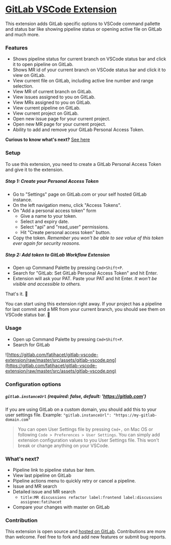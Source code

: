 # [GitLab VSCode Extension](https://gitlab.com/fatihacet/gitlab-vscode-extension)

This extension adds GitLab specific options to VSCode command pallette and status bar like showing pipeline status or opening active file on GitLab and much more.

### Features

- Shows pipeline status for current branch on VSCode status bar and click it to open pipeline on GitLab.
- Shows MR id of your current branch on VSCode status bar and click it to view on GitLab.
- View current file on GitLab, including active line number and range selection.
- View MR of current branch on GitLab.
- View issues assigned to you on GitLab.
- View MRs assigned to you on GitLab.
- View current pipeline on GitLab.
- View current project on GitLab.
- Open new issue page for your current project.
- Open new MR page for your current project.
- Ability to add and remove your GitLab Personal Access Token.

**Curious to know what's next?** [See here](#whats-next)


### Setup

To use this extension, you need to create a GitLab Personal Access Token and give it to the extension.

##### Step 1: Create your Personal Access Token
- Go to "Settings" page on GitLab.com or your self hosted GitLab instance.
- On the left navigation menu, click "Access Tokens".
- On "Add a personal access token" form
  - Give a name to your token.
  - Select and expiry date.
  - Select "api" and "read_user" permissions.
  - Hit "Create personal access token" button.
- Copy the token. _Remember you won't be able to see value of this token ever again for security reasons._

##### Step 2: Add token to GitLab Workflow Extension
- Open up Command Palette by pressing `Cmd+Shift+P`.
- Search for "GitLab: Set GitLab Personal Access Token" and hit Enter.
- Extension will ask your PAT. Paste your PAT and hit Enter. _It won't be visible and accessible to others._

That's it. 🏁

You can start using this extension right away. If your project has a pipeline for last commit and a MR from your current branch, you should see them on VSCode status bar. 🎉


### Usage
- Open up Command Palette by pressing `Cmd+Shift+P`.
- Search for GitLab

![https://gitlab.com/fatihacet/gitlab-vscode-extension/raw/master/src/assets/gitlab-vscode.png](https://gitlab.com/fatihacet/gitlab-vscode-extension/raw/master/src/assets/gitlab-vscode.png)


### Configuration options

##### `gitlab.instanceUrl` (required: false, default: 'https://gitlab.com')
If you are using GitLab on a custom domain, you should add this to your user settings file. Example: `"gitlab.instanceUrl": "https://my-gitlab-domain.com"`

> You can open User Settings file by pressing `Cmd+,` on Mac OS or following `Code > Preferences > User Settings`. You can simply add extension configuration values to you User Settings file. This won't break or change anything on your VSCode.


### What's next?
- Pipeline link to pipeline status bar item.
- View last pipeline on GitLab
- Pipeline actions menu to quickly retry or cancel a pipeline.
- Issue and MR search
- Detailed issue and MR search
  - `title:MR discussions refactor label:frontend label:discussions assignee:fatihacet`
- Compare your changes with master on GitLab


### Contribution
This extension is open source and [hosted on GitLab](https://gitlab.com/fatihacet/gitlab-vscode-extension). Contributions are more than welcome. Feel free to fork and add new features or submit bug reports.
